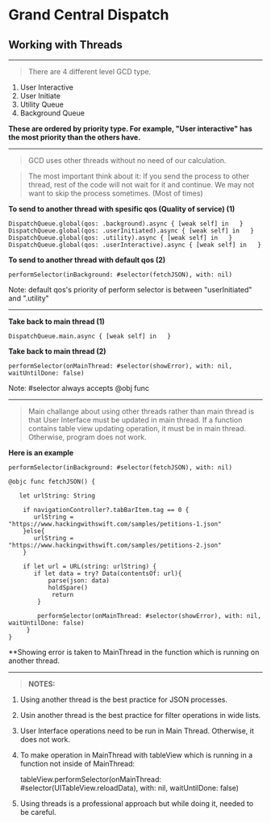 # Grand Central Dispatch

## Working with Threads

---

> There are 4 different level GCD type.

1. User Interactive
2. User Initiate
3. Utility Queue
4. Background Queue

**These are ordered by priority type. For example, "User interactive" has the most priority than the others have.**

---

> GCD uses other threads without no need of our calculation. 

> The most important think about it: If you send the process to other thread, rest of the code will not wait for it and continue. We may not want to skip the process sometimes. (Most of times)


**To send to another thread with spesific qos (Quality of service) (1)**

    DispatchQueue.global(qos: .background).async { [weak self] in   }
    DispatchQueue.global(qos: .userInitiated).async { [weak self] in   }
    DispatchQueue.global(qos: .utility).async { [weak self] in   }
    DispatchQueue.global(qos: .userInteractive).async { [weak self] in   }
    
    
**To send to another thread with default qos (2)** 

    performSelector(inBackground: #selector(fetchJSON), with: nil)

Note: default qos's priority of perform selector is between "userInitiated" and ".utility"

---

**Take back to main thread (1)**

    DispatchQueue.main.async { [weak self] in   }
 
**Take back to main thread (2)**
 
    performSelector(onMainThread: #selector(showError), with: nil, waitUntilDone: false)
 
 
Note: #selector always accepts @obj func 


---

> Main challange about using other threads rather than main thread is that User Interface must be updated in main thread. If a function contains table view updating operation, it must be in main thread. Otherwise, program does not work.

**Here is an example**


    performSelector(inBackground: #selector(fetchJSON), with: nil)
      
    @objc func fetchJSON() {
        
       let urlString: String
            
        if navigationController?.tabBarItem.tag == 0 {
           urlString = "https://www.hackingwithswift.com/samples/petitions-1.json"
        }else{
           urlString = "https://www.hackingwithswift.com/samples/petitions-2.json"
        }
        
        if let url = URL(string: urlString) {
           if let data = try? Data(contentsOf: url){
               parse(json: data)
               holdSpare()
                return
            }

            performSelector(onMainThread: #selector(showError), with: nil, waitUntilDone: false)
         }
    }

**Showing error is taken to MainThread in the function which is running on another thread.


---

> **NOTES:**


1. Using another thread is the best practice for JSON processes.
2. Usin another thread is the best practice for filter operations in wide lists.
3. User Interface operations need to be run in Main Thread. Otherwise, it does not work.
4. To make operation in MainThread with tableView which is running in a function not inside of MainThread: 

    tableView.performSelector(onMainThread: #selector(UITableView.reloadData), with: nil, waitUntilDone: false)

5. Using threads is a professional approach but while doing it, needed to be careful.




